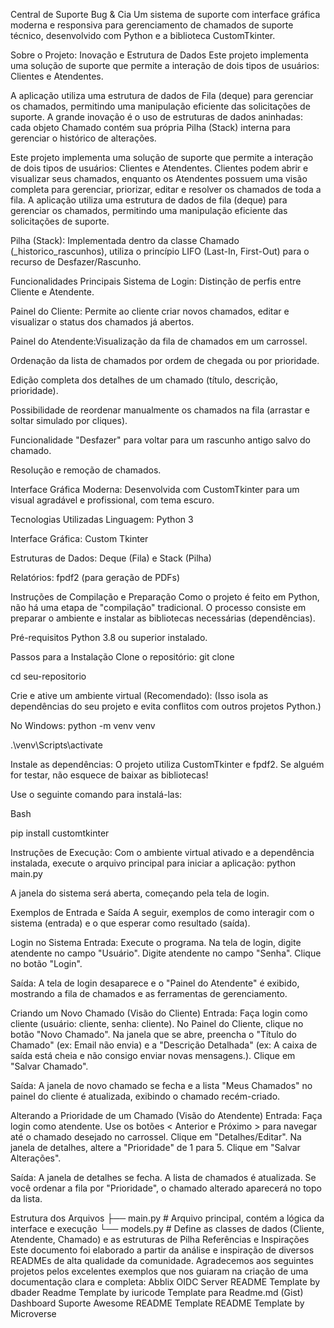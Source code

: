 Central de Suporte Bug & Cia
Um sistema de suporte com interface gráfica moderna e responsiva para gerenciamento de chamados de suporte técnico, desenvolvido com Python e a biblioteca CustomTkinter.

Sobre o Projeto: Inovação e Estrutura de Dados
Este projeto implementa uma solução de suporte que permite a interação de dois tipos de usuários: Clientes e Atendentes.

A aplicação utiliza uma estrutura de dados de Fila (deque) para gerenciar os chamados, permitindo uma manipulação eficiente das solicitações de suporte. A grande inovação é o uso de estruturas de dados aninhadas: cada objeto Chamado contém sua própria Pilha (Stack) interna para gerenciar o histórico de alterações.

Este projeto implementa uma solução de suporte que permite a interação de dois tipos de usuários: Clientes e Atendentes. Clientes podem abrir e visualizar seus chamados, enquanto os Atendentes possuem uma visão completa para gerenciar, priorizar, editar e resolver os chamados de toda a fila.
A aplicação utiliza uma estrutura de dados de fila (deque) para gerenciar os chamados, permitindo uma manipulação eficiente das solicitações de suporte.

Pilha (Stack): Implementada dentro da classe Chamado (_historico_rascunhos), utiliza o princípio LIFO (Last-In, First-Out) para o recurso de Desfazer/Rascunho.

Funcionalidades Principais
Sistema de Login: Distinção de perfis entre Cliente e Atendente.

Painel do Cliente: Permite ao cliente criar novos chamados, editar e visualizar o status dos chamados já abertos.

Painel do Atendente:Visualização da fila de chamados em um carrossel.

Ordenação da lista de chamados por ordem de chegada ou por prioridade.

Edição completa dos detalhes de um chamado (título, descrição, prioridade).

Possibilidade de reordenar manualmente os chamados na fila (arrastar e soltar simulado por cliques).

Funcionalidade "Desfazer" para voltar para um rascunho antigo salvo do chamado.

Resolução e remoção de chamados.

Interface Gráfica Moderna: Desenvolvida com CustomTkinter para um visual agradável e profissional, com tema escuro.

Tecnologias Utilizadas
Linguagem: Python 3

Interface Gráfica: Custom Tkinter

Estruturas de Dados: Deque (Fila) e Stack (Pilha)

Relatórios: fpdf2 (para geração de PDFs)

Instruções de Compilação e Preparação
Como o projeto é feito em Python, não há uma etapa de "compilação" tradicional. O processo consiste em preparar o ambiente e instalar as bibliotecas necessárias (dependências).

Pré-requisitos
Python 3.8 ou superior instalado.

Passos para a Instalação
Clone o repositório: git clone

cd seu-repositorio

Crie e ative um ambiente virtual (Recomendado): (Isso isola as dependências do seu projeto e evita conflitos com outros projetos Python.)

No Windows: python -m venv venv

.\venv\Scripts\activate

Instale as dependências: O projeto utiliza CustomTkinter e fpdf2. Se alguém for testar, não esquece de baixar as bibliotecas!

Use o seguinte comando para instalá-las:

Bash

pip install customtkinter

Instruções de Execução: 
Com o ambiente virtual ativado e a dependência instalada, execute o arquivo principal para iniciar a aplicação:
python main.py

A janela do sistema será aberta, começando pela tela de login.

Exemplos de Entrada e Saída
A seguir, exemplos de como interagir com o sistema (entrada) e o que esperar como resultado (saída).

Login no Sistema
Entrada: Execute o programa. Na tela de login, digite atendente no campo "Usuário". Digite atendente no campo "Senha". Clique no botão "Login".

Saída: A tela de login desaparece e o "Painel do Atendente" é exibido, mostrando a fila de chamados e as ferramentas de gerenciamento.

Criando um Novo Chamado (Visão do Cliente)
Entrada: Faça login como cliente (usuário: cliente, senha: cliente). No Painel do Cliente, clique no botão "Novo Chamado". Na janela que se abre, preencha o "Título do Chamado" (ex: Email não envia) e a "Descrição Detalhada" (ex: A caixa de saída está cheia e não consigo enviar novas mensagens.). Clique em "Salvar Chamado".

Saída: A janela de novo chamado se fecha e a lista "Meus Chamados" no painel do cliente é atualizada, exibindo o chamado recém-criado.

Alterando a Prioridade de um Chamado (Visão do Atendente)
Entrada: Faça login como atendente. Use os botões < Anterior e Próximo > para navegar até o chamado desejado no carrossel. Clique em "Detalhes/Editar". Na janela de detalhes, altere a "Prioridade" de 1 para 5. Clique em "Salvar Alterações".

Saída: A janela de detalhes se fecha. A lista de chamados é atualizada. Se você ordenar a fila por "Prioridade", o chamado alterado aparecerá no topo da lista.

Estrutura dos Arquivos
├── main.py       # Arquivo principal, contém a lógica da interface e execução
└── models.py     # Define as classes de dados (Cliente, Atendente, Chamado) e as estruturas de Pilha
Referências e Inspirações
Este documento foi elaborado a partir da análise e inspiração de diversos READMEs de alta qualidade da comunidade. Agradecemos aos seguintes projetos pelos excelentes exemplos que nos guiaram na criação de uma documentação clara e completa: Abblix OIDC Server README Template by dbader Readme Template by iuricode Template para Readme.md (Gist) Dashboard Suporte Awesome README Template README Template by Microverse








